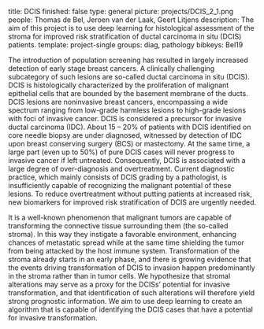 title: DCIS
finished: false
type: general
picture: projects/DCIS_2_1.png
people: Thomas de Bel, Jeroen van der Laak, Geert Litjens
description: The aim of this project is to use deep learning for histological assessment of the stroma for improved risk stratification of ductal carcinoma in situ (DCIS) patients.
template: project-single
groups: diag, pathology
bibkeys: Bel19

The introduction of population screening has resulted in largely increased detection of early stage breast cancers. A clinically challenging subcategory of such lesions are so-called ductal carcinoma in situ (DCIS). DCIS is histologically characterized by the proliferation of malignant epithelial cells that are bounded by the basement membrane of the ducts. DCIS lesions are noninvasive breast cancers, encompassing a wide spectrum ranging from low-grade harmless lesions to high-grade lesions with foci of invasive cancer. DCIS is considered a precursor for invasive ductal carcinoma (IDC). About 15 – 20% of patients with DCIS identified on core needle biopsy are under diagnosed, witnessed by detection of IDC upon breast conserving surgery (BCS) or mastectomy. At the same time, a large part (even up to 50%) of pure DCIS cases will never progress to invasive cancer if left untreated. Consequently, DCIS is associated with a large degree of over-diagnosis and overtreatment. Current diagnostic practice, which mainly consists of DCIS grading by a pathologist, is insufficiently capable of recognizing the malignant potential of these lesions. To reduce overtreatment without putting patients at increased risk, new biomarkers for improved risk stratification of DCIS are urgently needed.

It is a well-known phenomenon that malignant tumors are capable of transforming the connective tissue surrounding them (the so-called stroma). In this way they instigate a favorable environment, enhancing chances of metastatic spread while at the same time shielding the tumor from being attacked by the host immune system. Transformation of the stroma already starts in an early phase, and there is growing evidence that the events driving transformation of DCIS to invasion happen predominantly in the stroma rather than in tumor cells. We hypothesize that stromal alterations may serve as a proxy for the DCISs’ potential for invasive transformation, and that identification of such alterations will therefore yield strong prognostic information. We aim to use deep learning to create an algorithm that is capable of identifying the DCIS cases that have a potential for invasive transformation.

